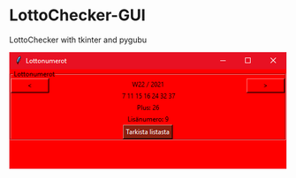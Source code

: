 # LottoChecker-GUI

LottoChecker with tkinter and pygubu

![alt text](https://github.com/Mariapori/LottoChecker-GUI/blob/master/lottonumerot.png?raw=true)
